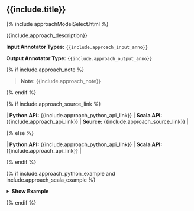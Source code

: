 
<div class="tabs-new" markdown="1">

## {{include.title}}

{% include approachModelSelect.html %}

<div class="h3-box tabs-python-scala-box" markdown="1">

{{include.approach_description}}

**Input Annotator Types:** `{{include.approach_input_anno}}`

**Output Annotator Type:** `{{include.approach_output_anno}}`

{% if include.approach_note %}

> **Note:** {{include.approach_note}}

{% endif %}

{% if include.approach_source_link %}

| **Python API:** {{include.approach_python_api_link}} | **Scala API:** {{include.approach_api_link}} | **Source:** {{include.approach_source_link}} |

{% else %}

| **Python API:** {{include.approach_python_api_link}} | **Scala API:** {{include.approach_api_link}} |

{% endif %}


{% if include.approach_python_example and include.approach_scala_example %}

<details>

<summary class="button"><b>Show Example</b></summary>

<div class="tabs-new" markdown="1">

{% include programmingLanguageSelectScalaPython.html %}

```python
{{include.approach_python_example}}
```

```scala
{{include.approach_scala_example}}
```

</div>

</details>

{% endif %}

</div>

<div class="h3-box tabs-python-scala-box" markdown="1" style="display: none;">

{{include.model_description}}

**Input Annotator Types:** `{{include.model_input_anno}}`

**Output Annotator Type:** `{{include.model_output_anno}}`

{% if include.model_note %}

> **Note:** {{include.model_note}}

{% endif %}

{% if include.model_source_link %}

| **Python API:** {{include.model_python_api_link}} | **Scala API:** {{include.model_api_link}} | **Source:** {{include.model_source_link}} |

{% else %}

| **Python API:** {{include.model_python_api_link}} | **Scala API:** {{include.model_api_link}} |

{% endif %}


{% if include.model_python_example and include.model_scala_example %}

<details>

<summary class="button"><b>Show Example</b></summary>

<div class="tabs-new" markdown="1">

{% include programmingLanguageSelectScalaPython.html %}

```python
{{include.model_python_example}}
```

```scala
{{include.model_scala_example}}
```

</div>

</details>

{% endif %}

</div>

</div>
